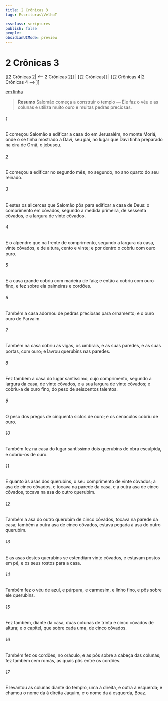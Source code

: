 ```yaml
---
title: 2 Crônicas 3
tags: Escrituras\VelhoT

cssclass: scriptures
publish: false
people:
obsidianUIMode: preview
---
```


# 2 Crônicas 3
[[2 Crônicas 2| <-- 2 Crônicas 2]] | [[2 Crônicas]] | [[2 Crônicas 4|2 Crônicas 4 --> ]]

[em linha](https://churchofjesuschrist.org/study/scriptures/ot/2-chr/3?lang=por)

> __Resumo__
Salomão começa a construir o templo — Ele faz o véu e as colunas e utiliza muito ouro e muitas pedras preciosas.

###### 1 
E começou Salomão a edificar a casa do  em Jerusalém, no monte Moriá, onde o  se tinha mostrado a Davi, seu pai, no lugar que Davi tinha preparado na eira de Ornã, o jebuseu.

###### 2 
E começou a edificar no segundo mês, no  segundo, no ano quarto do seu reinado.

###### 3 
E estes  os alicerces que Salomão pôs para edificar a casa de Deus: o comprimento em côvados, segundo a medida primeira, de sessenta côvados, e a largura de vinte côvados.

###### 4 
E o alpendre que  na frente  de comprimento, segundo a largura da casa, vinte côvados, e de altura, cento e vinte; e por dentro o cobriu com ouro puro.

###### 5 
E a casa grande cobriu com madeira de faia; e então a cobriu com ouro fino, e fez sobre ela palmeiras e cordões.

###### 6 
Também a casa adornou de pedras preciosas para ornamento; e o ouro  ouro de Parvaim.

###### 7 
Também na casa cobriu as vigas, os umbrais, e as suas paredes, e as suas portas, com ouro; e lavrou querubins nas paredes.

###### 8 
Fez também a casa do lugar santíssimo, cujo comprimento, segundo a largura da casa,  de vinte côvados, e a sua largura de vinte côvados; e cobriu-a de ouro fino, do peso de seiscentos talentos.

###### 9 
O peso dos pregos  de cinquenta siclos de ouro; e os cenáculos cobriu de ouro.

###### 10 
Também fez na casa do lugar santíssimo dois querubins de obra esculpida, e cobriu-os de ouro.

###### 11 
E quanto às asas dos querubins, o seu comprimento  de vinte côvados; a asa  de cinco côvados, e tocava na parede da casa, e a outra asa de cinco côvados,  tocava na asa do outro querubim.

###### 12 
Também a asa do outro querubim  de cinco côvados,  tocava na parede da casa;  também a outra asa de cinco côvados,  estava pegada à asa do outro querubim.

###### 13 
E as asas destes querubins se estendiam vinte côvados, e estavam postos em pé, e os seus rostos  para a casa.

###### 14 
Também fez o véu de azul, e púrpura, e carmesim, e linho fino, e pôs sobre ele querubins.

###### 15 
Fez também, diante da casa, duas colunas de trinta e cinco côvados de altura; e o capitel, que  sobre cada uma,  de cinco côvados.

###### 16 
Também fez os cordões,  no oráculo, e as pôs sobre a cabeça das colunas; fez também cem romãs, as quais pôs entre os cordões.

###### 17 
E levantou as colunas diante do templo, uma à direita, e outra à esquerda; e chamou o nome da  à direita Jaquim, e o nome da  à esquerda, Boaz.

